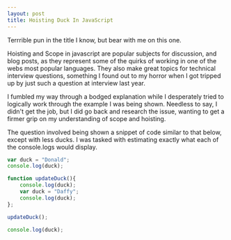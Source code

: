 ```yaml
---
layout: post
title: Hoisting Duck In JavaScript
---
```


Terrrible pun in the title I know, but bear with me on this one.

Hoisting and Scope in javascript are popular subjects for discussion, and blog posts, as they represent some of the quirks of working in one of the webs most popular languages. They also make great topics for technical interview questions, something I found out to my horror when I got tripped up by just such a question at interview last year.

I fumbled my way through a bodged explanation while I desperately tried to logically work through the example I was being shown. Needless to say, I didn't get the job, but I did go back and research the issue, wanting to get a firmer grip on my understanding of scope and hoisting.

The question involved being shown a snippet of code similar to that below, except with less ducks. I was tasked with estimating exactly what each of the console.logs would display.

```javascript
var duck = "Donald";
console.log(duck);

function updateDuck(){
    console.log(duck);
    var duck = "Daffy";
    console.log(duck);
};

updateDuck();

console.log(duck);
```
